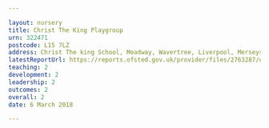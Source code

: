 ```yaml
---

layout: nursery
title: Christ The King Playgroup
urn: 322471
postcode: L15 7LZ
address: Christ The king School, Meadway, Wavertree, Liverpool, Merseyside, L15 7LZ
latestReportUrl: https://reports.ofsted.gov.uk/provider/files/2763287/urn/322471.pdf
teaching: 2
development: 2
leadership: 2
outcomes: 2
overall: 2
date: 6 March 2018

---
```


